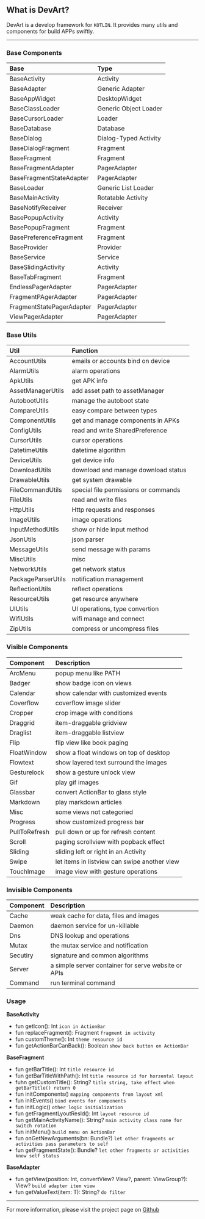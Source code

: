 ## What is DevArt?
DevArt is a develop framework for `KOTLIN`. It provides many utils and components for build APPs swiftly. 

- - -

### Base Components

| Base                      | Type                  |
| :------------------------ | :-------------------- |
| BaseActivity              | Activity              |
| BaseAdapter               | Generic Adapter       |
| BaseAppWidget             | DesktopWidget         |
| BaseClassLoader           | Generic Object Loader |
| BaseCursorLoader          | Loader                |
| BaseDatabase              | Database              |
| BaseDialog                | Dialog-Typed Activity |
| BaseDialogFragment        | Fragment              |
| BaseFragment              | Fragment              |
| BaseFragmentAdapter       | PagerAdapter          |
| BaseFragmentStateAdapter  | PagerAdapter          |
| BaseLoader                | Generic List Loader   |
| BaseMainActivity          | Rotatable Activity    |
| BaseNotifyReceiver        | Receiver              |
| BasePopupActivity         | Activity              |
| BasePopupFragment         | Fragment              |
| BasePreferenceFragment    | Fragment              |
| BaseProvider              | Provider              |
| BaseService               | Service               |
| BaseSlidingActivity       | Activity              |
| BaseTabFragment           | Fragment              |
| EndlessPagerAdapter       | PagerAdapter          |
| FragmentPAgerAdapter      | PagerAdapter          |
| FragmentStatePagerAdapter | PagerAdapter          |
| ViewPagerAdapter          | PagerAdapter          |

### Base Utils

| Util               | Function                             |
| :----------------- | :----------------------------------- |
| AccountUtils       | emails or accounts bind on device    |
| AlarmUtils         | alarm operations                     |
| ApkUtils           | get APK info                         |
| AssetManagerUtils  | add asset path to assetManager       |
| AutobootUtils      | manage the autoboot state            |
| CompareUtils       | easy compare between types           |
| ComponentUtils     | get and manage components in APKs    |
| ConfigUtils        | read and write SharedPreference      |
| CursorUtils        | cursor operations                    |
| DatetimeUtils      | datetime algorithm                   |
| DeviceUtils        | get device info                      |
| DownloadUtils      | download and manage download status  |
| DrawableUtils      | get system drawable                  |
| FileCommandUtils   | special file permissions or commands |
| FileUtils          | read and write files                 |
| HttpUtils          | Http requests and responses          |
| ImageUtils         | image operations                     |
| InputMethodUtils   | show or hide input method            |
| JsonUtils          | json parser                          |
| MessageUtils       | send message with params             |
| MiscUtils          | misc                                 |
| NetworkUtils       | get network status                   |
| PackageParserUtils | notification management              |
| ReflectionUtils    | reflect operations                   |
| ResourceUtils      | get resource anywhere                |
| UIUtils            | UI operations, type convertion       |
| WifiUtils          | wifi manage and connect              |
| ZipUtils           | compress or uncompress files         |

### Visible Components

| Component     | Description                                  |
| :------------ | :------------------------------------------- |
| ArcMenu       | popup menu like PATH                         |
| Badger        | show badge icon on views                     |
| Calendar      | show calendar with customized events         |
| Coverflow     | coverflow image slider                       |
| Cropper       | crop image with conditions                   |
| Draggrid      | item-draggable gridview                      |
| Draglist      | item-draggable listview                      |
| Flip          | flip view like book paging                   |
| FloatWindow   | show a float windows on top of desktop       |
| Flowtext      | show layered text surround the images        |
| Gesturelock   | show a gesture unlock view                   |
| Gif           | play gif images                              |
| Glassbar      | convert ActionBar to glass style             |
| Markdown      | play markdown articles                       |
| Misc          | some views not categoried                    |
| Progress      | show customized progress bar                 |
| PullToRefresh | pull down or up for refresh content          |
| Scroll        | paging scrollview with popback effect        |
| Sliding       | sliding left or right in an Activity         |
| Swipe         | let items in listview can swipe another view |
| TouchImage    | image view with gesture operations           |

### Invisible Components

| Component | Description                                         |
| :-------- | :-------------------------------------------------- |
| Cache     | weak cache for data, files and images               |
| Daemon    | daemon service for un-killable                      |
| Dns       | DNS lookup and operations                           |
| Mutax     | the mutax service and notification                  |
| Secutiry  | signature and common algorithms                     |
| Server    | a simple server container for serve website or APIs |
| Command   | run terminal command                                |

### Usage

**BaseActivity**

 - fun getIcon(): Int `icon in ActionBar`
 - fun replaceFragment(): Fragment `fragment in activity`
 - fun customTheme(): Int `theme resource id`
 - fun getActionBarCanBack(): Boolean `show back button on ActionBar`

**BaseFragment**

 - fun getBarTitle(): Int `title resource id`
 - fun getBarTitleWithPath(): Int `title resource id for horzental layout`
 - fuhn getCustomTitle(): String? `title string, take effect when getBarTitle() return 0`
 - fun initComponents() `mapping components from layout xml`
 - fun initEvents() `bind events for components`
 - fun initLogic() `other logic initialization`
 - fun getFragmentLyoutResId(): Int `layout resource id`
 - fun getMainActivityName(): String? `main activity class name for switch rotation`
 - fun initMenu() `build menu on ActionBar`
 - fun onGetNewArguments(bn: Bundle?) `let other fragments or activities pass parameters to self`
 - fun getFragmentState(): Bundle? `let other fragments or activities know self status`
 
**BaseAdapter**

 - fun getView(position: Int, convertView? View?, parent: ViewGroup?): View? `build adapter item view`
 - fun getValueText(item: T): String? `do filter`

* * *

For more information, please visit the project page on [Github](https://github.com/HujiangTechnology/DevArt)